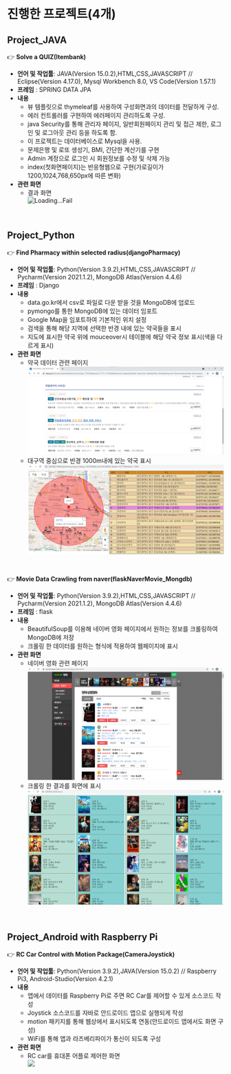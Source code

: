 # 진행한 프로젝트(4개)

## Project_JAVA

:point_right: **Solve a QUIZ(Itembank)**  
- **언어 및 작업툴**: JAVA(Version 15.0.2),HTML,CSS,JAVASCRIPT // Eclipse(Version 4.17.0), Mysql Workbench 8.0, VS Code(Version 1.57.1)
- **프레임** : SPRING DATA JPA
- **내용**
  - 뷰 템플릿으로 thymeleaf를 사용하여 구성화면과의 데이터를 전달하게 구성.
  - 에러 컨트롤러를 구현하여 에러페이지 관리하도록 구성.
  - java Security를 통해 관리자 페이지, 일반회원페이지 관리 및 접근 제한, 로그인 및 로그아웃 관리 등을 하도록 함.
  - 이 프로젝트는 데이터베이스로 Mysql을 사용.
  - 문제은행 및 로또 생성기, BMI, 간단한 계산기를 구현
  - Admin 계정으로 로그인 시 회원정보를 수정 및 삭제 가능
  - index(첫화면페이지)는 반응형웹으로 구현(가로길이가 1200,1024,768,650px에 따른 변화)
- **관련 화면**
  - 결과 화면    
![Loading...Fail](/Item_Bank.gif)
<br>

## Project_Python

:point_right: **Find Pharmacy within selected radius(djangoPharmacy)**  
- **언어 및 작업툴**: Python(Version 3.9.2),HTML,CSS,JAVASCRIPT // Pycharm(Version 2021.1.2), MongoDB Atlas(Version 4.4.6)
- **프레임** : Django 
- **내용**
  - data.go.kr에서 csv로 파일로 다운 받을 것을 MongoDB에 업로드
  - pymongo를 통한 MongoDB에 있는 데이터 임포트
  - Google Map을 임포트하여 기본적인 위치 설정 
  - 검색을 통해 해당 지역에 선택한 반경 내에 있는 약국들을 표시
  - 지도에 표시한 약국 위에 mouceover시 테이블에 해당 약국 정보 표시(색을 다르게 표시)
- **관련 화면**
  - 약국 데이터 관련 페이지
![](/pharmacy1.png)   
  - 대구역 중심으로 반경 1000m내에 있는 약국 표시
![](/pharmacy.png)   
<br>

:point_right: **Movie Data Crawling from naver(flaskNaverMovie_Mongdb)**
- **언어 및 작업툴**: Python(Version 3.9.2),HTML,CSS,JAVASCRIPT // Pycharm(Version 2021.1.2), MongoDB Atlas(Version 4.4.6)
- **프레임** : flask 
- **내용**
  - BeautifulSoup를 이용해 네이버 영화 페이지에서 원하는 정보를 크롤링하여 MongoDB에 저장
  - 크롤링 한 데이터를 원하는 형식에 적용하여 웹페이지에 표시
- **관련 화면**
  - 네이버 영화 관련 페이지
![](/movie2.png)
  - 크롤링 한 결과를 화면에 표시
![](/movie3.png)

<br>

## Project_Android with Raspberry Pi

:point_right: **RC Car Control with Motion Package(CameraJoystick)**
- **언어 및 작업툴**: Python(Version 3.9.2),JAVA(Version 15.0.2) // Raspberry Pi3, Android-Studio(Version 4.2.1)
- **내용**
  - 앱에서 데이터를 Raspberry Pi로 주면 RC Car를 제어할 수 있게 소스코드 작성
  - Joystick 소스코드를 자바로 안드로이드 앱으로 실행되게 작성
  - motion 패키지를 통해 웹상에서 표시되도록 연동(안드로이드 앱에서도 화면 구성)
  - WiFi를 통해 앱과 라즈베리파이가 통신이 되도록 구성
- **관련 화면**
  - RC car를 휴대폰 어플로 제어한 화면 <br>
![](/rc.gif) 
